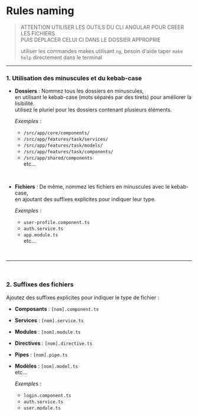# Rules naming  

> ATTENTION UTILISER LES OUTILS DU CLI ANGULAR POUR CREER LES FICHIERS  
> PUIS DEPLACER CELUI CI DANS LE DOSSIER APPROPRIE  
> 
> utiliser les commandes makes utilisant `ng`, besoin d'aide taper `make help` directement dans le terminal

---

### **1. Utilisation des minuscules et du kebab-case**

- **Dossiers** : Nommez tous les dossiers en minuscules,  
en utilisant le kebab-case (mots séparés par des tirets) pour améliorer la lisibilité.  
utilisez le pluriel pour les dossiers contenant plusieurs éléments.  

  *Exemples* :
  - `/src/app/core/components/`
  - `/src/app/features/task/services/`
  - `/src/app/features/task/models/`
  - `/src/app/features/task/components/`
  - `/src/app/shared/components`  
etc...  

<br>

- **Fichiers** : De même, nommez les fichiers en minuscules avec le kebab-case,  
en ajoutant des suffixes explicites pour indiquer leur type.

  *Exemples* :
  - `user-profile.component.ts`
  - `auth.service.ts`
  - `app.module.ts`  
etc...

<br>

---

<br>

### **2. Suffixes des fichiers**

Ajoutez des suffixes explicites pour indiquer le type de fichier :

- **Composants** : `[nom].component.ts`
- **Services** : `[nom].service.ts`
- **Modules** : `[nom].module.ts`
- **Directives** : `[nom].directive.ts`
- **Pipes** : `[nom].pipe.ts`
- **Modèles** : `[nom].model.ts`  
etc...

  *Exemples* :
  - `login.component.ts`
  - `auth.service.ts`
  - `user.module.ts`

